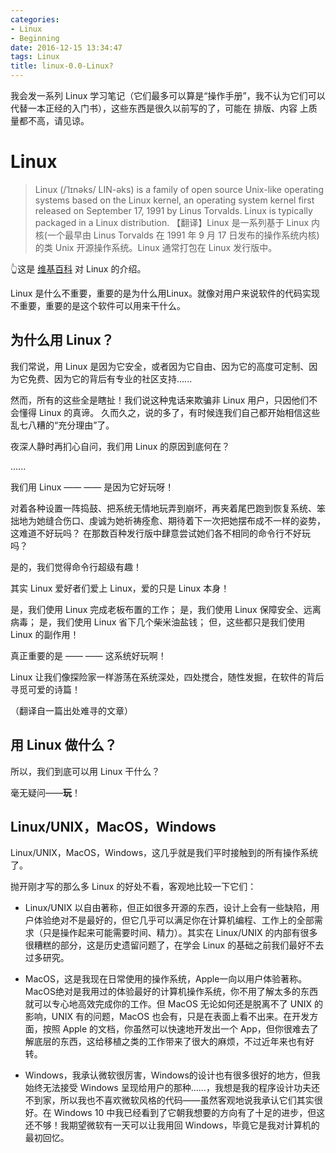 ```yaml
---
categories:
- Linux
- Beginning
date: 2016-12-15 13:34:47
tags: Linux
title: linux-0.0-Linux?
---
```


我会发一系列 Linux 学习笔记（它们最多可以算是“操作手册”，我不认为它们可以代替一本正经的入门书），这些东西是很久以前写的了，可能在 排版、内容 上质量都不高，请见谅。

# Linux

> Linux (/ˈlɪnəks/ LIN-əks) is a family of open source Unix-like operating systems based on the Linux kernel, an operating system kernel first released on September 17, 1991 by Linus Torvalds. Linux is typically packaged in a Linux distribution.
> 【翻译】Linux 是一系列基于 Linux 内核(一个最早由 Linus Torvalds 在 1991 年 9 月 17 日发布的操作系统内核)的类 Unix 开源操作系统。Linux 通常打包在 Linux 发行版中。

👆这是 [维基百科](https://en.wikipedia.org/wiki/Linux) 对 Linux 的介绍。

Linux 是什么不重要，重要的是为什么用Linux。就像对用户来说软件的代码实现不重要，重要的是这个软件可以用来干什么。

## 为什么用 Linux？

我们常说，用 Linux 是因为它安全，或者因为它自由、因为它的高度可定制、因为它免费、因为它的背后有专业的社区支持......

然而，所有的这些全是瞎扯！我们说这种鬼话来欺骗非 Linux 用户，只因他们不会懂得 Linux 的真谛。
久而久之，说的多了，有时候连我们自己都开始相信这些乱七八糟的“充分理由”了。

夜深人静时再扪心自问，我们用 Linux 的原因到底何在？

......

我们用 Linux —— —— 是因为它好玩呀！

对着各种设置一阵捣鼓、把系统无情地玩弄到崩坏，再夹着尾巴跑到恢复系统、笨拙地为她缝合伤口、虔诚为她祈祷痊愈、期待着下一次把她摆布成不一样的姿势，这难道不好玩吗？
在那数百种发行版中肆意尝试她们各不相同的命令行不好玩吗？

是的，我们觉得命令行超级有趣！

其实 Linux 爱好者们爱上 Linux，爱的只是 Linux 本身！

是，我们使用 Linux 完成老板布置的工作；
是，我们使用 Linux 保障安全、远离病毒；
是，我们使用 Linux 省下几个柴米油盐钱；
但，这些都只是我们使用 Linux 的副作用！ 

真正重要的是 —— —— 这系统好玩啊！

Linux 让我们像探险家一样游荡在系统深处，四处搅合，随性发掘，在软件的背后寻觅可爱的诗篇！

（翻译自一篇出处难寻的文章）

## 用 Linux 做什么？

所以，我们到底可以用 Linux 干什么？

毫无疑问——**玩**！

## Linux/UNIX，MacOS，Windows

Linux/UNIX，MacOS，Windows，这几乎就是我们平时接触到的所有操作系统了。

抛开刚才写的那么多 Linux 的好处不看，客观地比较一下它们：

- Linux/UNIX 以自由著称，但正如很多开源的东西，设计上会有一些缺陷，用户体验绝对不是最好的，但它几乎可以满足你在计算机编程、工作上的全部需求（只是操作起来可能需要时间、精力）。其实在 Linux/UNIX 的内部有很多很糟糕的部分，这是历史遗留问题了，在学会  Linux 的基础之前我们最好不去过多研究。

- MacOS，这是我现在日常使用的操作系统，Apple一向以用户体验著称。MacOS绝对是我用过的体验最好的计算机操作系统，你不用了解太多的东西就可以专心地高效完成你的工作。但 MacOS 无论如何还是脱离不了 UNIX 的影响，UNIX 有的问题，MacOS 也会有，只是在表面上看不出来。在开发方面，按照 Apple 的文档，你虽然可以快速地开发出一个 App，但你很难去了解底层的东西，这给移植之类的工作带来了很大的麻烦，不过近年来也有好转。

- Windows，我承认微软很厉害，Windows的设计也有很多很好的地方，但我始终无法接受 Windows 呈现给用户的那种......，我想是我的程序设计功夫还不到家，所以我也不喜欢微软风格的代码——虽然客观地说我承认它们其实很好。在 Windows 10 中我已经看到了它朝我想要的方向有了十足的进步，但这还不够！我期望微软有一天可以让我用回 Windows，毕竟它是我对计算机的最初回忆。

